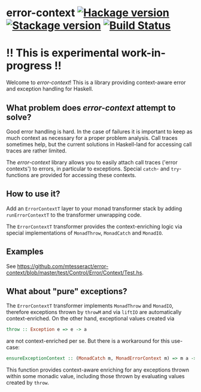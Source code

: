 # error-context [![Hackage version](https://img.shields.io/hackage/v/error-context.svg?label=Hackage)](https://hackage.haskell.org/package/error-context) [![Stackage version](https://www.stackage.org/package/error-context/badge/lts?label=Stackage)](https://www.stackage.org/package/error-context) [![Build Status](https://travis-ci.org/mtesseract/error-context.svg?branch=master)](https://travis-ci.org/mtesseract/error-context)

# !! This is experimental work-in-progress !!

Welcome to *error-context*! This is a library providing context-aware
error and exception handling for Haskell.

## What problem does *error-context* attempt to solve?

Good error handling is hard. In the case of failures it is important
to keep as much context as necessary for a proper problem analysis.
Call traces sometimes help, but the current solutions in Haskell-land
for accessing call traces are rather limited.

The *error-context* library allows you to easily attach call traces
('error contexts') to errors, in particular to exceptions. Special
`catch`- and `try`-functions are provided for accessing these
contexts.

## How to use it?

Add an `ErrorContextT` layer to your monad transformer stack by adding
`runErrorContextT` to the transformer unwrapping code.

The `ErrorContextT` transformer provides the context-enriching logic
via special implementations of `MonadThrow`, `MonadCatch` and
`MonadIO`.

## Examples

See https://github.com/mtesseract/error-context/blob/master/test/Control/Error/Context/Test.hs.

## What about "pure" exceptions?

The `ErrorContextT` transformer implements `MonadThrow` and `MonadIO`,
therefore exceptions thrown by `throwM` and via `liftIO` are
automatically context-enriched. On the other hand, exceptional values
created via

```haskell
throw :: Exception e => e -> a
```

are not context-enriched per se. But there is a workaround for this
use-case:

```haskell
ensureExceptionContext :: (MonadCatch m, MonadErrorContext m) => m a -> m a
```

This function provides context-aware enriching for any exceptions
thrown within some monadic value, including those thrown by evaluating
values created by `throw`.
